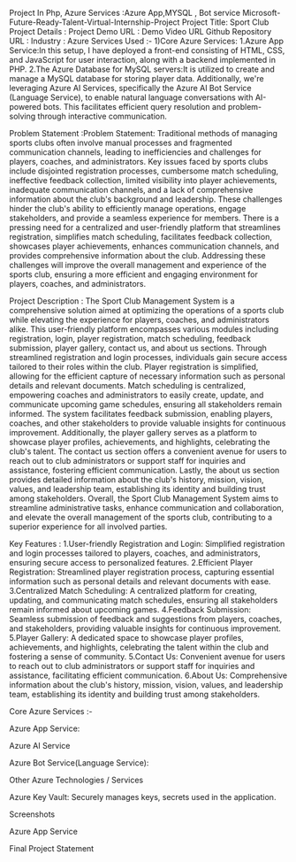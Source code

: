 Project In Php, Azure Services :Azure App,MYSQL , Bot service
Microsoft-Future-Ready-Talent-Virtual-Internship-Project
Project Title: Sport Club
Project Details : 
Project Demo URL : 
Demo Video URL Github Repository URL : 
Industry :
Azure Services Used :- 1)Core Azure Services:
1.Azure App Service:In this setup, I have deployed a front-end consisting of HTML, CSS, and JavaScript for user interaction, along with a backend implemented in PHP.
2.The Azure Database for MySQL servers:It is utilized to create and manage a MySQL database for storing player data. Additionally, we're leveraging Azure AI Services, specifically the Azure AI Bot Service (Language Service), to enable natural language conversations with AI-powered bots. This facilitates efficient query resolution and problem-solving through interactive communication.

Problem Statement :Problem Statement: Traditional methods of managing sports clubs often involve manual processes and fragmented communication channels, leading to inefficiencies and challenges for players, coaches, and administrators. Key issues faced by sports clubs include disjointed registration processes, cumbersome match scheduling, ineffective feedback collection, limited visibility into player achievements, inadequate communication channels, and a lack of comprehensive information about the club's background and leadership. These challenges hinder the club's ability to efficiently manage operations, engage stakeholders, and provide a seamless experience for members. There is a pressing need for a centralized and user-friendly platform that streamlines registration, simplifies match scheduling, facilitates feedback collection, showcases player achievements, enhances communication channels, and provides comprehensive information about the club. Addressing these challenges will improve the overall management and experience of the sports club, ensuring a more efficient and engaging environment for players, coaches, and administrators.


Project Description :
The Sport Club Management System is a comprehensive solution aimed at optimizing the operations of a sports club while elevating the experience for players, coaches, and administrators alike. This user-friendly platform encompasses various modules including registration, login, player registration, match scheduling, feedback submission, player gallery, contact us, and about us sections. Through streamlined registration and login processes, individuals gain secure access tailored to their roles within the club. Player registration is simplified, allowing for the efficient capture of necessary information such as personal details and relevant documents. Match scheduling is centralized, empowering coaches and administrators to easily create, update, and communicate upcoming game schedules, ensuring all stakeholders remain informed. The system facilitates feedback submission, enabling players, coaches, and other stakeholders to provide valuable insights for continuous improvement. Additionally, the player gallery serves as a platform to showcase player profiles, achievements, and highlights, celebrating the club's talent. The contact us section offers a convenient avenue for users to reach out to club administrators or support staff for inquiries and assistance, fostering efficient communication. Lastly, the about us section provides detailed information about the club's history, mission, vision, values, and leadership team, establishing its identity and building trust among stakeholders. Overall, the Sport Club Management System aims to streamline administrative tasks, enhance communication and collaboration, and elevate the overall management of the sports club, contributing to a superior experience for all involved parties.

Key Features :
1.User-friendly Registration and Login: Simplified registration and login processes tailored to players, coaches, and administrators, ensuring secure access to personalized features. 
2.Efficient Player Registration: Streamlined player registration process, capturing essential information such as personal details and relevant documents with ease. 
3.Centralized Match Scheduling: A centralized platform for creating, updating, and communicating match schedules, ensuring all stakeholders remain informed about upcoming games. 
4.Feedback Submission: Seamless submission of feedback and suggestions from players, coaches, and stakeholders, providing valuable insights for continuous improvement. 
5.Player Gallery: A dedicated space to showcase player profiles, achievements, and highlights, celebrating the talent within the club and fostering a sense of community. 
5.Contact Us: Convenient avenue for users to reach out to club administrators or support staff for inquiries and assistance, facilitating efficient communication. 
6.About Us: Comprehensive information about the club's history, mission, vision, values, and leadership team, establishing its identity and building trust among stakeholders.

Core Azure Services :-

Azure App Service:

Azure AI Service

Azure Bot Service(Language Service):

Other Azure Technologies / Services

Azure Key Vault: Securely manages keys, secrets used in the application.

Screenshots

Azure App Service

Final Project Statement
